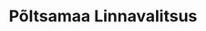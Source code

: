 ---
title: Põltsamaa Linnavalitsus
maintainer_name: Tiia Vahter
maintainer_email: tiia@poltsamaa.ee
description: ''
---